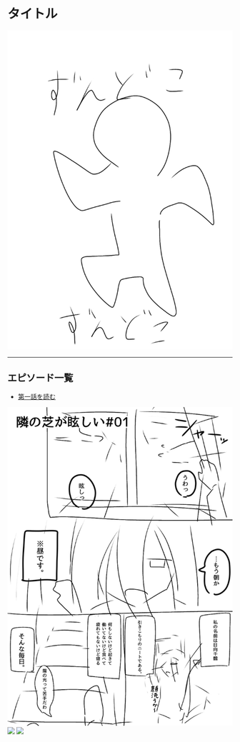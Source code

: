 # タイトル

<img src="https://raw.githubusercontent.com/suzuki-35/test/refs/heads/main/%E7%84%A1%E9%A1%8C85_20250531102709.jpg?token=GHSAT0AAAAAADE2JICVKKUPTK43KFEU4W722B2PHWQ" alt="トップ絵" width="600">

---

## エピソード一覧

- [第一話を読む](ep1.md)

<img src="https://raw.githubusercontent.com/suzuki-35/test/refs/heads/main/%E7%84%A1%E9%A1%8C85_20250528163618.jpg?token=GHSAT0AAAAAADE2JICVTMHOCHEKR53UMEVG2B2PWAQ" width="600">
<img src="ep1_02.jpg" width="600">
<img src="ep1_03.jpg" width="600">
